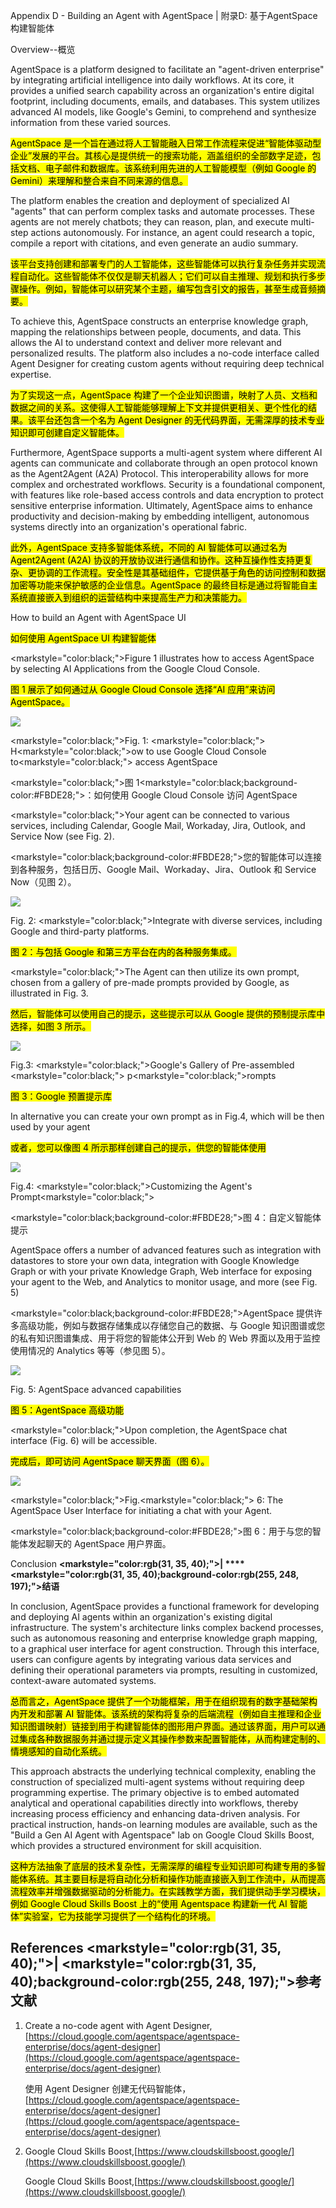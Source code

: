 Appendix D - Building an Agent with AgentSpace | 附录D: 基于AgentSpace构建智能体


Overview--概览

AgentSpace is a platform designed to facilitate an "agent-driven enterprise" by integrating artificial intelligence into daily workflows. At its core, it provides a unified search capability across an organization's entire digital footprint, including documents, emails, and databases. This system utilizes advanced AI models, like Google's Gemini, to comprehend and synthesize information from these varied sources.

<mark>AgentSpace 是一个旨在通过将人工智能融入日常工作流程来促进“智能体驱动型企业”发展的平台。其核心是提供统一的搜索功能，涵盖组织的全部数字足迹，包括文档、电子邮件和数据库。该系统利用先进的人工智能模型（例如 Google 的 Gemini）来理解和整合来自不同来源的信息。</mark>

The platform enables the creation and deployment of specialized AI "agents" that can perform complex tasks and automate processes. These agents are not merely chatbots; they can reason, plan, and execute multi-step actions autonomously. For instance, an agent could research a topic, compile a report with citations, and even generate an audio summary.

<mark>该平台支持创建和部署专门的人工智能体，这些智能体可以执行复杂任务并实现流程自动化。这些智能体不仅仅是聊天机器人；它们可以自主推理、规划和执行多步骤操作。例如，智能体可以研究某个主题，编写包含引文的报告，甚至生成音频摘要。</mark>

To achieve this, AgentSpace constructs an enterprise knowledge graph, mapping the relationships between people, documents, and data. This allows the AI to understand context and deliver more relevant and personalized results. The platform also includes a no-code interface called Agent Designer for creating custom agents without requiring deep technical expertise.

<mark>为了实现这一点，AgentSpace 构建了一个企业知识图谱，映射了人员、文档和数据之间的关系。这使得人工智能能够理解上下文并提供更相关、更个性化的结果。该平台还包含一个名为 Agent Designer 的无代码界面，无需深厚的技术专业知识即可创建自定义智能体。</mark>

Furthermore, AgentSpace supports a multi-agent system where different AI agents can communicate and collaborate through an open protocol known as the Agent2Agent (A2A) Protocol. This interoperability allows for more complex and orchestrated workflows. Security is a foundational component, with features like role-based access controls and data encryption to protect sensitive enterprise information. Ultimately, AgentSpace aims to enhance productivity and decision-making by embedding intelligent, autonomous systems directly into an organization's operational fabric.

<mark>此外，AgentSpace 支持多智能体系统，不同的 AI 智能体可以通过名为 Agent2Agent (A2A) 协议的开放协议进行通信和协作。这种互操作性支持更复杂、更协调的工作流程。安全性是其基础组件，它提供基于角色的访问控制和数据加密等功能来保护敏感的企业信息。AgentSpace 的最终目标是通过将智能自主系统直接嵌入到组织的运营结构中来提高生产力和决策能力。</mark>

How to build an Agent with AgentSpace UI

<mark>如何使用 AgentSpace UI 构建智能体</mark>

<markstyle="color:black;">Figure 1 illustrates how to access AgentSpace by selecting AI Applications from the Google Cloud Console.</mark>

<mark>图 1 展示了如何通过从 Google Cloud Console 选择“AI 应用”来访问 AgentSpace。</mark>

![](https://cdn.nlark.com/yuque/0/2025/png/57829142/1761140597818-455d7428-484f-4bf5-858f-7495fd418bbd.png)

<markstyle="color:black;">Fig</mark>. 1: <markstyle="color:black;"> </mark>H<markstyle="color:black;">ow to </mark>use Google Cloud Console to<markstyle="color:black;"> access AgentSpace</mark>

<markstyle="color:black;">图 1</mark><markstyle="color:black;background-color:#FBDE28;">：如何使用 Google Cloud Console 访问 AgentSpace</mark>

<markstyle="color:black;">Your agent can be connected to various services, including Calendar, Google Mail, Workaday, Jira, Outlook, and Service Now (see Fig. 2).</mark>

<markstyle="color:black;background-color:#FBDE28;">您的智能体可以连接到各种服务，包括日历、Google Mail、Workaday、Jira、Outlook 和 Service Now（见图 2）。</mark>



![](https://cdn.nlark.com/yuque/0/2025/png/57829142/1761140597872-5c91627d-6ad6-4f13-a72e-82888c0b0eee.png)

Fig. 2: <markstyle="color:black;">Integrate with diverse services, including Google and third-party platforms.</mark>

<mark>图 2：与包括 Google 和第三方平台在内的各种服务集成。</mark>

<markstyle="color:black;">The Agent can then utilize its own prompt, chosen from a gallery of pre-made prompts provided by Google, as illustrated in Fig. 3.</mark>

<mark>然后，智能体可以使用自己的提示，这些提示可以从 Google 提供的预制提示库中选择，如图 3 所示。</mark>



![](https://cdn.nlark.com/yuque/0/2025/png/57829142/1761140598084-0db2871e-1251-44d1-8bcd-ab4c9b13d6f1.png)

Fig.3: <markstyle="color:black;">Google's Gallery of P</mark>re-assembled <markstyle="color:black;"> </mark>p<markstyle="color:black;">rompts</mark>

<mark>图 3：Google 预置提示库</mark>

In alternative you can create your own prompt as in Fig.4, which will be then used by your agent

<mark>或者，您可以像图 4 所示那样创建自己的提示，供您的智能体使用</mark>

![](https://cdn.nlark.com/yuque/0/2025/png/57829142/1761140598048-09bf9f3c-c8bd-4ff9-9514-fc76840344c5.png)

Fig.4: <markstyle="color:black;">Customizing the Agent's Prompt</mark><markstyle="color:black;">  </mark>

<markstyle="color:black;background-color:#FBDE28;">图 4：自定义智能体提示</mark>

AgentSpace offers a number of advanced features such as integration with datastores to store your own data, integration with Google Knowledge Graph or with your private Knowledge Graph, Web interface for exposing your agent to the Web, and Analytics to monitor usage, and more (see Fig. 5) 

<markstyle="color:black;background-color:#FBDE28;">AgentSpace 提供许多高级功能，例如与数据存储集成以存储您自己的数据、与 Google 知识图谱或您的私有知识图谱集成、用于将您的智能体公开到 Web 的 Web 界面以及用于监控使用情况的 Analytics 等等（参见图 5）。</mark>

![](https://cdn.nlark.com/yuque/0/2025/png/57829142/1761140598223-8f7249bf-931c-42c2-8f33-a916c0a4bdcb.png)

Fig. 5: AgentSpace advanced capabilities 

<mark>图 5：AgentSpace 高级功能</mark>

<markstyle="color:black;">Upon completion, the AgentSpace chat interface (Fig. 6) will be accessible.</mark>

<mark>完成后，即可访问 AgentSpace 聊天界面（图 6）。</mark>



![](https://cdn.nlark.com/yuque/0/2025/png/57829142/1761140598253-264347cb-f46d-468c-abcc-a87eb21ef909.png)

<markstyle="color:black;">Fig</mark>.<markstyle="color:black;"> 6: The AgentSpace User Interface for initiating a chat with your Agent.</mark>

<markstyle="color:black;background-color:#FBDE28;">图 6：用于与您的智能体发起聊天的 AgentSpace 用户界面。</mark>

Conclusion **<markstyle="color:rgb(31, 35, 40);">| </mark>****<markstyle="color:rgb(31, 35, 40);background-color:rgb(255, 248, 197);">结语</mark>**

In conclusion, AgentSpace provides a functional framework for developing and deploying AI agents within an organization's existing digital infrastructure. The system's architecture links complex backend processes, such as autonomous reasoning and enterprise knowledge graph mapping, to a graphical user interface for agent construction. Through this interface, users can configure agents by integrating various data services and defining their operational parameters via prompts, resulting in customized, context-aware automated systems.

<mark>总而言之，AgentSpace 提供了一个功能框架，用于在组织现有的数字基础架构内开发和部署 AI 智能体。该系统的架构将复杂的后端流程（例如自主推理和企业知识图谱映射）链接到用于构建智能体的图形用户界面。通过该界面，用户可以通过集成各种数据服务并通过提示定义其操作参数来配置智能体，从而构建定制的、情境感知的自动化系统。</mark>

This approach abstracts the underlying technical complexity, enabling the construction of specialized multi-agent systems without requiring deep programming expertise. The primary objective is to embed automated analytical and operational capabilities directly into workflows, thereby increasing process efficiency and enhancing data-driven analysis. For practical instruction, hands-on learning modules are available, such as the "Build a Gen AI Agent with Agentspace" lab on Google Cloud Skills Boost, which provides a structured environment for skill acquisition.

<mark>这种方法抽象了底层的技术复杂性，无需深厚的编程专业知识即可构建专用的多智能体系统。其主要目标是将自动化分析和操作功能直接嵌入到工作流中，从而提高流程效率并增强数据驱动的分析能力。在实践教学方面，我们提供动手学习模块，例如 Google Cloud Skills Boost 上的“使用 Agentspace 构建新一代 AI 智能体”实验室，它为技能学习提供了一个结构化的环境。</mark>



## References <markstyle="color:rgb(31, 35, 40);">| </mark><markstyle="color:rgb(31, 35, 40);background-color:rgb(255, 248, 197);">参考文献</mark>
1. Create a no-code agent with Agent Designer, [https://cloud.google.com/agentspace/agentspace-enterprise/docs/agent-designer](https://cloud.google.com/agentspace/agentspace-enterprise/docs/agent-designer)

     使用 Agent Designer 创建无代码智能体，[https://cloud.google.com/agentspace/agentspace-enterprise/docs/agent-designer](https://cloud.google.com/agentspace/agentspace-enterprise/docs/agent-designer)

2. Google Cloud Skills Boost,[https://www.cloudskillsboost.google/](https://www.cloudskillsboost.google/)

      Google Cloud Skills Boost,[https://www.cloudskillsboost.google/](https://www.cloudskillsboost.google/)

